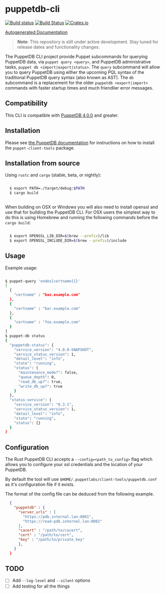 # puppetdb-cli

[![Build status](https://ci.appveyor.com/api/projects/status/bhln68k6pdfixrun?svg=true)](https://ci.appveyor.com/project/puppetlabs/puppetdb-cli)
[![Build Status](https://travis-ci.org/puppetlabs/puppetdb-cli.svg)](https://travis-ci.org/puppetlabs/puppetdb-cli)
[![Crates.io](https://img.shields.io/crates/v/rust-puppetdb-cli.svg)](https://crates.io/crates/rust-puppetdb-cli)

[Autogenerated Documentation](https://ajroetker.github.io/rust-puppetdb-cli/index.html)

> **Note**: This repository is still under active development. Stay tuned for
> release dates and functionality changes.

The PuppetDB CLI project provide Puppet subcommands for querying PuppetDB data,
via `puppet query <query>`, and PuppetDB administrative tasks, `puppet db
<import|export|status>`. The `query` subcommand will allow you to query PuppetDB
using either the upcoming PQL syntax of the traditional PuppetDB query syntax
(also known as AST). The `db` subcommand is a replacement for the older
`puppetdb <export|import>` commands with faster startup times and much
friendlier error messages.

## Compatibility

This CLI is compatible with
[PuppetDB 4.0.0](https://docs.puppetlabs.com/puppetdb/4.0/release_notes.html#section)
and greater.

## Installation

Please see
[the PuppetDB documentation](https://docs.puppet.com/puppetdb/latest/pdb_client_tools.html)
for instructions on how to install the `puppet-client-tools` package.

## Installation from source

Using `rustc` and `cargo` (stable, beta, or nightly):

```bash

  $ export PATH=./target/debug:$PATH
  $ cargo build
  
```

When building on OSX or Windows you will also need to install openssl and use
that for building the PuppetDB CLI. For OSX users the simplest way to do this is
using Homebrew and running the following commands before the `cargo build`:

```bash

  $ export OPENSSL_LIB_DIR=$(brew --prefix)/lib
  $ export OPENSSL_INCLUDE_DIR=$(brew --prefix)/include

```

## Usage

Example usage:

```bash

$ puppet-query 'nodes[certname]{}'
[
  {
    "certname" : "baz.example.com"
  },
  {
    "certname" : "bar.example.com"
  },
  {
    "certname" : "foo.example.com"
  }
]
$ puppet-db status
{
  "puppetdb-status": {
    "service_version": "4.0.0-SNAPSHOT",
    "service_status_version": 1,
    "detail_level": "info",
    "state": "running",
    "status": {
      "maintenance_mode?": false,
      "queue_depth": 0,
      "read_db_up?": true,
      "write_db_up?": true
    }
  },
  "status-service": {
    "service_version": "0.3.1",
    "service_status_version": 1,
    "detail_level": "info",
    "state": "running",
    "status": {}
  }
}

```

## Configuration

The Rust PuppetDB CLI accepts a `--config=<path_to_config>` flag which allows
you to configure your ssl credentials and the location of your PuppetDB.

By default the tool will use `$HOME/.puppetlabs/client-tools/puppetdb.conf` as
it's configuration file if it exists.

The format of the config file can be deduced from the following example.

```json
  {
    "puppetdb" : {
      "server_urls" : [
        "https://pdb.internal.lan:8081",
        "https://read-pdb.internal.lan:8081"
      ],
      "cacert" : "/path/to/cacert",
      "cert" : "/path/to/cert",
      "key" : "/path/to/private_key"
      },
    }
  }
```

## TODO

- [ ] Add `--log-level` and `--silent` options
- [ ] Add testing for all the things
